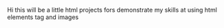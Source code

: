 Hi this will be a little html projects fors demonstrate my skills at using html elements tag and images